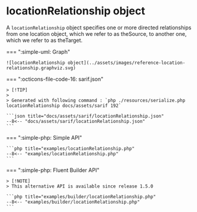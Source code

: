 <!-- markdownlint-disable MD013 -->
# locationRelationship object

A `locationRelationship` object specifies one or more directed relationships from one location object,
which we refer to as theSource, to another one, which we refer to as theTarget.

=== ":simple-uml: Graph"

    ![locationRelationship object](../assets/images/reference-location-relationship.graphviz.svg)

=== ":octicons-file-code-16: sarif.json"

    > [!TIP]
    >
    > Generated with following command : `php ./resources/serialize.php locationRelationship docs/assets/sarif 192`

    ```json title="docs/assets/sarif/locationRelationship.json"
    --8<-- "docs/assets/sarif/locationRelationship.json"
    ```

=== ":simple-php: Simple API"

    ```php title="examples/locationRelationship.php"
    --8<-- "examples/locationRelationship.php"
    ```

=== ":simple-php: Fluent Builder API"

    > [!NOTE]
    > This alternative API is available since release 1.5.0

    ```php title="examples/builder/locationRelationship.php"
    --8<-- "examples/builder/locationRelationship.php"
    ```
